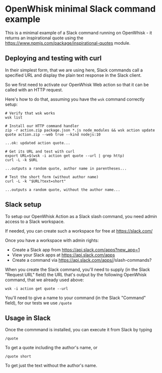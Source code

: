 OpenWhisk minimal Slack command example
===

This is a minimal example of a Slack command running on OpenWhisk - it returns an inspirational
quote using the https://www.npmjs.com/package/inspirational-quotes module.

Deploying and testing with curl
---

In their simplest form, that we are using here, Slack commands call a specified URL and 
display the plain text response in the Slack client.

So we first need to activate our OpenWhisk Web action so that it can be called with
an HTTP request.

Here's how to do that, assuming you have the `wsk` command correctly setup:

    # Verify that wsk works
    wsk list
    
    # Install our HTTP command handler
    zip -r action.zip package.json *.js node_modules && wsk action update quote action.zip --web true --kind nodejs:10
    
    ...ok: updated action quote...
    
    # Get its URL and test with curl
    export URL=$(wsk -i action get quote --url | grep http)
    curl -L -k $URL
    
    ...outputs a random quote, author name in parentheses...
    
    # Test the short form (without author name)
    curl -L -k "$URL?text=short"
    
    ...outputs a random quote, without the author name...
    
Slack setup
---

To setup our OpenWhisk Action as a Slack slash command, you need admin access to a Slack workspace.

If needed, you can create such a workspace for free at https://slack.com/

Once you have a workspace with admin rights:

 * Create a Slack app from https://api.slack.com/apps?new_app=1
 * View your Slack apps at https://api.slack.com/apps
 * Create a command via https://api.slack.com/apps/<APP-ID>/slash-commands?
 
 When you create the Slack command, you'll need to supply (in the Slack "Request URL" field) the URL 
 that's output by the following OpenWhisk command, that we already used above:
 
    wsk -i action get quote --url     
    
You'll need to give a name to your command (in the Slack "Command" field), for our tests we use `/quote`    
    
Usage in Slack
---

Once the commmand is installed, you can execute it from Slack by typing

    /quote
    
To get a quote including the author's name, or

    /quote short
    
To get just the text without the author's name.    
    
